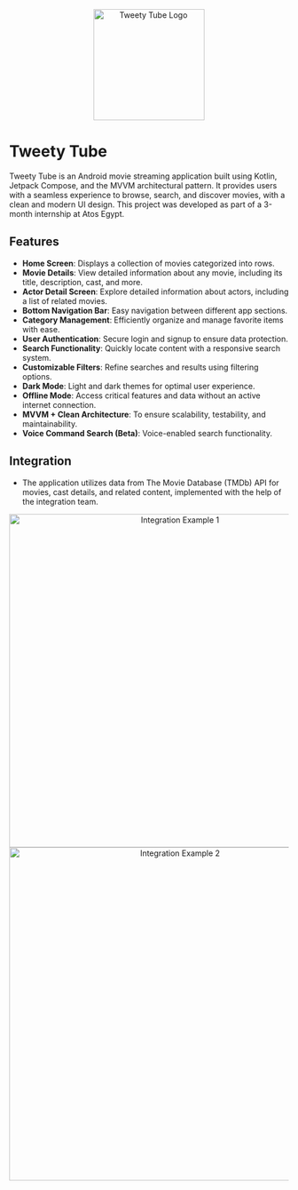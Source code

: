 <div align="center">
  <img src="Images/Image0.gif" alt="Tweety Tube Logo" width="200">
</div>

# Tweety Tube

Tweety Tube is an Android movie streaming application built using Kotlin, Jetpack Compose, and the MVVM architectural pattern. It provides users with a seamless experience to browse, search, and discover movies, with a clean and modern UI design. This project was developed as part of a 3-month internship at Atos Egypt.

## Features
- **Home Screen**: Displays a collection of movies categorized into rows.
- **Movie Details**: View detailed information about any movie, including its title, description, cast, and more.
- **Actor Detail Screen**: Explore detailed information about actors, including a list of related movies.
- **Bottom Navigation Bar**: Easy navigation between different app sections.
- **Category Management**: Efficiently organize and manage favorite items with ease.
- **User Authentication**: Secure login and signup to ensure data protection.
- **Search Functionality**: Quickly locate content with a responsive search system.
- **Customizable Filters**: Refine searches and results using filtering options.
- **Dark Mode**: Light and dark themes for optimal user experience.
- **Offline Mode**: Access critical features and data without an active internet connection.
- **MVVM + Clean Architecture**: To ensure scalability, testability, and maintainability.
- **Voice Command Search (Beta)**: Voice-enabled search functionality.

## Integration
- The application utilizes data from The Movie Database (TMDb) API for movies, cast details, and related content, implemented with the help of the integration team.

<div align="center">
  <img src="images/integration_example_1.png" alt="Integration Example 1" width="600">
  <img src="images/integration_example_2.png" alt="Integration Example 2" width="600">
</div>

